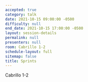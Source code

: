 ```yaml
---
accepted: true
category: talk
date: 2021-10-15 09:00:00 -0500
difficulty: null
end_date: 2021-10-15 17:00:00 -0500
layout: session-details
permalink: null
presenters: null
room: Cabrillo 1-2
schedule-layout: full
sitemap: false
title: Sprints
---
```


Cabrillo 1-2
